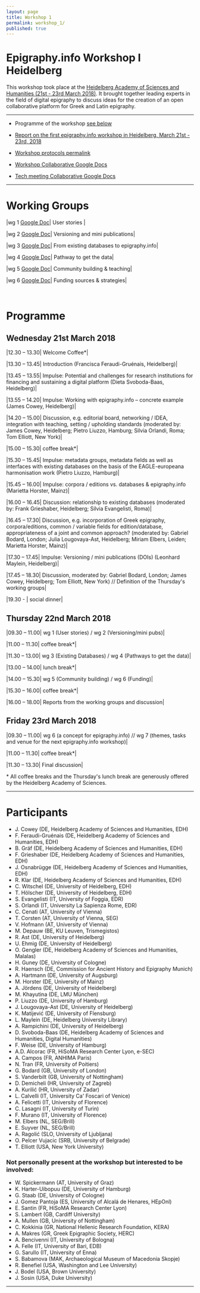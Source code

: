 ```yaml
---
layout: page
title: Workshop 1
permalink: workshop_1/
published: true
---
```




# Epigraphy.info Workshop I Heidelberg

This workshop took place at the [Heidelberg Academy of Sciences and Humanities (21st - 23rd March 2018)](https://www.hadw-bw.de/news/events/epigraphyinfo). It brought together leading experts in the field of digital epigraphy to discuss ideas for the creation of an open collaborative platform for Greek and Latin epigraphy.

---
* Programme of the workshop [see below](#programme)

* [Report on the first epigraphy.info workshop in Heidelberg, March 21st - 23rd, 2018](http://archiv.ub.uni-heidelberg.de/volltextserver/24397/)

* [Workshop protocols permalink](http://doi.org/10.11588/heidok.00024397)

* [Workshop Collaborative Google Docs](https://docs.google.com/document/d/1mS3Rb2N2zDjeSnfBIc3rvfl5P4W-hPjHimURMY399XQ/edit?usp=sharing)

* [Tech meeting Collaborative Google Docs](https://docs.google.com/document/d/1OddesgjZEVcDEQj3fDPcVXGxWUMprbMQ6W6TwdpTkkw/edit?usp=sharing)

---

# Working Groups


|wg 1 [Google Doc](https://docs.google.com/document/d/1I5MnOOMT--AjEae2R-j6445gyYwdurTMOUzw7k_TCSk/edit?usp=sharing)|	User stories |

|wg 2 [Google Doc](https://docs.google.com/document/d/1KepOoRq9froZcSAZUeynOP_jjG520oiv0OJHorbm--w/edit?usp=sharing)|	Versioning and mini publications|

|wg 3 [Google Doc](https://docs.google.com/document/d/1ENBJb9Lxa3ybLL4CxImANCvwObQkedBzKmQ0mcZ_mOs/edit?usp=sharing)|	From existing databases to epigraphy.info|

|wg 4 [Google Doc](https://docs.google.com/document/d/10gf4dVn9jpT6vgW9Vl-h2Syku2AXrLcIP9EilDrTnlk/edit?usp=sharing)|	Pathway to get the data|

|wg 5 [Google Doc](https://docs.google.com/document/d/1q90328SEaW-7fPHaxmrrbgjbFdsOj1tZRuURap052hw/edit?usp=sharing)|	Community building & teaching|

|wg 6 [Google Doc](https://docs.google.com/document/d/1-zmw-KUNMpz8ndYM-41PrRqQfnbbzaqAukAGbbZjr8E/edit?usp=sharing)|	Funding sources & strategies|

<br>

# Programme 

## Wednesday 21st March 2018

|12.30 – 13.30|	Welcome Coffee*|

|13.30 – 13.45|	Introduction (Francisca Feraudi-Gruénais, Heidelberg)|

|13.45 – 13.55|	Impulse: Potential and challenges for research institutions for financing and sustaining a digital platform (Dieta Svoboda-Baas, Heidelberg)|

|13.55 – 14.20|	Impulse: Working with epigraphy.info – concrete example (James Cowey, Heidelberg)|

|14.20 – 15.00|	Discussion, e.g. editorial board, networking / IDEA, integration with teaching, setting / upholding standards (moderated by: James Cowey, Heidelberg; Pietro Liuzzo, Hamburg; Silvia Orlandi, Roma; Tom Elliott, New York)|

|15.00 – 15.30|	coffee break*|

|15.30 – 15.45|	Impulse: metadata groups, metadata fields as well as interfaces with existing databases on the basis of the EAGLE-europeana harmonisation work (Pietro Liuzzo, Hamburg)|

|15.45 – 16.00|	Impulse: corpora / editions vs. databases & epigraphy.info (Marietta Horster, Mainz)|

|16.00 – 16.45|	Discussion: relationship to existing databases (moderated by: Frank Grieshaber, Heidelberg; Silvia Evangelisti, Roma)|

|16.45 – 17.30|	Discussion, e.g. incorporation of Greek epigraphy, corpora/editions, common / variable fields for edition/database, appropriateness of a joint and common approach? (moderated by: Gabriel Bodard, London; Julia Lougovaya-Ast, Heidelberg; Miriam Elbers, Leiden; Marietta Horster, Mainz)|

|17.30 – 17.45|	Impulse: Versioning / mini publications (DOIs) (Leonhard Maylein, Heidelberg)|

|17.45 – 18.30|	Discussion, moderated by: Gabriel Bodard, London; James Cowey, Heidelberg; Tom Elliott, New York) // Definition of the Thursday's working groups|

|19.30 - |	social dinner|


## Thursday 22nd March 2018

|09.30 – 11.00|	wg 1 (User stories) / wg 2 (Versioning/mini pubs)|

|11.00 – 11.30|	coffee break*|

|11.30 – 13.00|	wg 3 (Existing Databases) / wg 4 (Pathways to get the data)|

|13.00 – 14.00|	lunch break*|

|14.00 – 15.30|	wg 5 (Community building) / wg 6 (Funding)|

|15.30 – 16.00|	coffee break*|

|16.00 – 18.00|	Reports from the working groups and discussion|


## Friday 23rd March 2018

|09.30 – 11.00|	wg 6 (a concept for epigraphy.info) // wg 7 (themes, tasks and venue for the next epigraphy.info workshop)|

|11.00 – 11.30|	coffee break*|

|11.30 – 13.30|	Final discussion|

\* All coffee breaks and the Thursday's lunch break are generously offered by the Heidelberg Academy of Sciences.

---

# Participants

* J. Cowey (DE, Heidelberg Academy of Sciences and Humanities, EDH)
* F. Feraudi-Gruénais (DE, Heidelberg Academy of Sciences and Humanities, EDH)
* B. Gräf (DE, Heidelberg Academy of Sciences and Humanities, EDH)
* F. Grieshaber (DE, Heidelberg Academy of Sciences and Humanities, EDH)
* J. Osnabrügge (DE, Heidelberg Academy of Sciences and Humanities, EDH)
* R. Klar (DE, Heidelberg Academy of Sciences and Humanities, EDH)
* C. Witschel (DE, University of Heidelberg, EDH)
* T. Hölscher (DE, University of Heidelberg, EDH)
* S. Evangelisti (IT, University of Foggia, EDR)
* S. Orlandi (IT, University La Sapienza Rome, EDR)
* C. Cenati (AT, University of Vienna)
* T. Corsten (AT, University of Vienna, SEG)
* V. Hofmann (AT, University of Vienna)
* M. Depauw (BE, KU Leuven, Trismegistos)
* R. Ast (DE, University of Heidelberg)
* U. Ehmig (DE, University of Heidelberg)
* O. Gengler (DE, Heidelberg Academy of Sciences and Humanities, Malalas)
* H. Guney (DE, University of Cologne)
* R. Haensch (DE, Commission for Ancient History and Epigraphy Munich)
* A. Hartmann (DE, University of Augsburg)
* M. Horster (DE, University of Mainz)
* A. Jördens (DE, University of Heidelberg)
* M. Khayutina (DE, LMU München)
* P. Liuzzo (DE, University of Hamburg)
* J. Lougovaya-Ast (DE, University of Heidelberg)
* K. Matijević (DE, University of Flensburg)
* L. Maylein (DE, Heidelberg University Library)
* A. Rampichini (DE, University of Heidelberg)
* D. Svoboda-Baas (DE, Heidelberg Academy of Sciences and Humanities, Digital Humanities)
* F. Weise (DE, University of Hamburg)
* A.D. Alcorac (FR, HiSoMA Research Center Lyon, e-SEC)
* A. Campos (FR, ANHIMA Paris)
* N. Tran (FR, University of Poitiers)
* G. Bodard (GB, University of London)
* S. Vanderbilt (GB, University of Nottingham)
* D. Demicheli (HR, University of Zagreb)
* A. Kurilić (HR, University of Zadar)
* L. Calvelli (IT, University Ca' Foscari of Venice)
* A. Felicetti (IT, University of Florence)
* C. Lasagni (IT, University of Turin)
* F. Murano (IT, University of Florence)
* M. Elbers (NL, SEG/Brill)
* E. Suyver (NL, SEG/Brill)
* A. Ragolić (SLO, University of Ljubljana)
* O. Pelcer Vujacic (SRB, University of Belgrade)
* T. Elliott (USA, New York University)
 
### Not personally present at the workshop but interested to be involved:

* W. Spickermann (AT, University of Graz)
* K. Harter-Uibopuu (DE, University of Hamburg)
* G. Staab (DE, University of Cologne)
* J. Gomez Pantoja (ES, University of Alcalá de Henares, HEpOnl)
* E. Santin (FR, HiSoMA Research Center Lyon)
* S. Lambert (GB, Cardiff University)
* A. Mullen (GB, University of Nottingham)
* C. Kokkinia (GR, National Hellenic Research Foundation, KERA)
* A. Makres (GR, Greek Epigraphic Society, HERC)
* A. Bencivenni (IT, University of Bologna)
* A. Felle (IT, University of Bari, EDB)
* G. Sarullo (IT, University of Enna)
* S. Babamova (MAK, Archaeological Museum of Macedonia Skopje)
* R. Benefiel (USA, Washington and Lee University)
* J. Bodel (USA, Brown University)
* J. Sosin (USA, Duke University)

---

